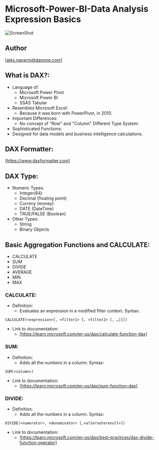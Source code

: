 # Microsoft-Power-BI-Data Analysis Expression Basics

![ScreenShot](https://github.com/NavarroAlex/NORAM-Microsoft-Power-BI-Training/blob/main/Power%20BI%20Theme.png)

## Author
[alex.navarro@danone.com]

## What is DAX?:
* Language of:
    - Microsoft Power Pivot
    - Microsoft Power BI
    - SSAS Tabular
* Resembles Microsoft Excel:
    - Because it was born with PowerPivot, in 2010.
* Important Differences:
    - No concept of "Row" and "Column"
    Different Type System:
* Sophisticated Functions:
* Designed for data models and business intelligence calculations.

## DAX Formatter:
[https://www.daxformatter.com]

## DAX Type:
* Numeric Types:
    - Integer(64)
    - Decimal (floating point)
    - Curreny (money)
    - DATE (DateTime)
    - TRUE/FALSE (Boolean)
* Other Types:
    - String
    - Binary Objects

## Basic Aggregation Functions and CALCULATE:
* CALCULATE
* SUM
* DIVIDE
* AVERAGE
* MIN
* MAX

### CALCULATE:
* Definition:
    - Evaluates an expression in a modified filter context.
Syntax:
```
CALCULATE(<expression>[, <filter1> [, <filter2> [, …]]])
```
* Link to documentation:
    - [https://learn.microsoft.com/en-us/dax/calculate-function-dax]

### SUM:
* Definition:
    - Adds all the numbers in a column.
Syntax:
```
SUM(<column>)
```
* Link to documentation:
    - [https://learn.microsoft.com/en-us/dax/sum-function-dax]

### DIVIDE:
* Definition:
    - Adds all the numbers in a column.
Syntax:
```
DIVIDE(<numerator>, <denominator> [,<alternateresult>])
```
* Link to documentation:
    - [https://learn.microsoft.com/en-us/dax/best-practices/dax-divide-function-operator]